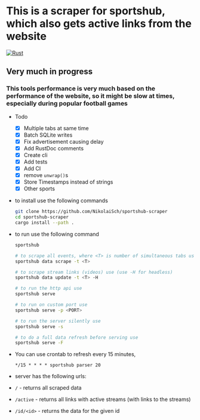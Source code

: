 # This is a scraper for sportshub, which also gets active links from the website

[![Rust](https://github.com/NikolaiSch/sportshub-scraper/actions/workflows/rust.yml/badge.svg?branch=main)](https://github.com/NikolaiSch/sportshub-scraper/actions/workflows/rust.yml)

## Very much in progress

### This tools performance is very much based on the performance of the website, so it might be slow at times, especially during popular football games

- Todo

  - [x] Multiple tabs at same time
  - [x] Batch SQLite writes
  - [x] Fix advertisement causing delay
  - [x] Add RustDoc comments
  - [x] Create cli
  - [x] Add tests
  - [x] Add CI
  - [x] remove `unwrap()`s
  - [x] Store Timestamps instead of strings
  - [x] Other sports

- to install use the following commands

  ```bash
  git clone https://github.com/NikolaiSch/sportshub-scraper
  cd sportshub-scraper
  cargo install --path .
  ```

- to run use the following command

  ```bash
  sportshub

  # to scrape all events, where <T> is number of simultaneous tabs use (defaults to 10)
  sportshub data scrape -t <T>

  # to scrape stream links (videos) use (use -H for headless)
  sportshub data update -t <T> -H

  # to run the http api use
  sportshub serve

  # to run on custom port use
  sportshub serve -p <PORT>

  # to run the server silently use
  sportshub serve -s

  # to do a full data refresh before serving use
  sportshub serve -F

  ```

- You can use crontab to refresh every 15 minutes,

  ```cron
  */15 * * * * sportshub parser 20
  ```

- server has the following urls:
- `/` - returns all scraped data
- `/active` - returns all links with active streams (with links to the streams)
- `/id/<id>` - returns the data for the given id
